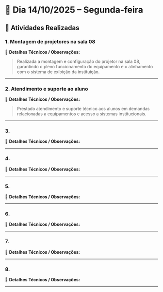 # 📅 Dia 14/10/2025 – Segunda-feira

## 🧩 Atividades Realizadas

### 1. Montagem de projetores na sala 08

📌 **Detalhes Técnicos / Observações:**

> Realizada a montagem e configuração do projetor na sala 08, garantindo o pleno funcionamento do equipamento e o alinhamento com o sistema de exibição da instituição.

---

### 2. Atendimento e suporte ao aluno

📌 **Detalhes Técnicos / Observações:**

> Prestado atendimento e suporte técnico aos alunos em demandas relacionadas a equipamentos e acesso a sistemas institucionais.

---

### 3.

📌 **Detalhes Técnicos / Observações:**

---

### 4.

📌 **Detalhes Técnicos / Observações:**

---

### 5.

📌 **Detalhes Técnicos / Observações:**

---

### 6.

📌 **Detalhes Técnicos / Observações:**

---

### 7.

📌 **Detalhes Técnicos / Observações:**

---

### 8.

📌 **Detalhes Técnicos / Observações:**

---
